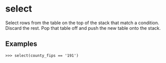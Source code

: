# select

Select rows from the table on the top of the stack that match a condition. Discard the rest.
Pop that table off and push the new table onto the stack.

## Examples

`>>> select(county_fips == '191')`
